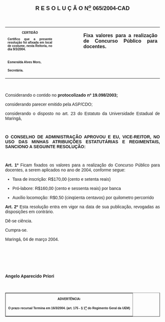 <BODY>

<B><FONT FACE="Arial" SIZE=4><P ALIGN="CENTER"><A NAME="_Toc445798786"></P>
<P ALIGN="CENTER">R E S O L U &Ccedil; &Atilde; O  N<U><SUP>o</U></SUP>  065/2004-CAD</P>
</B></FONT><FONT FACE="Arial"><P ALIGN="JUSTIFY"></P>
<P ALIGN="JUSTIFY">&nbsp;</P></FONT>
<TABLE CELLSPACING=0 BORDER=0 CELLPADDING=7 WIDTH=612>
<TR><TD WIDTH="32%" VALIGN="TOP">
<B><FONT FACE="Arial" SIZE=1><P ALIGN="CENTER">CERTID&Atilde;O</P>
<P ALIGN="JUSTIFY">   Certifico que a presente resolu&ccedil;&atilde;o foi afixada em local de costume, nesta Reitoria, no dia 9/3/2004.</P>

<P>&nbsp;</P>
<P>Esmeralda Alves Moro,</P>
<P>Secret&aacute;ria.</B></FONT></TD>
<TD WIDTH="17%" VALIGN="TOP">&nbsp;</TD>
<TD WIDTH="51%" VALIGN="TOP">
<B><FONT FACE="Arial"><P ALIGN="JUSTIFY">Fixa valores para a realiza&ccedil;&atilde;o de Concurso P&uacute;blico para docentes.</B></FONT></TD>
</TR>
</TABLE>

<FONT FACE="Arial"><P ALIGN="JUSTIFY"></P>
<P ALIGN="JUSTIFY">&nbsp;</P>
</FONT><P ALIGN="JUSTIFY">&#9;<FONT FACE="Arial">Considerando o contido no <B>protocolizado nº 19.098/2003;</P>
<P ALIGN="JUSTIFY">&#9;</B>considerando parecer emitido pela ASP/CDO;</P>
<P ALIGN="JUSTIFY">considerando o disposto no art. 23 do Estatuto da Universidade Estadual de Maring&aacute;,</P>
<B><P ALIGN="JUSTIFY"></P>
<P ALIGN="JUSTIFY">&nbsp;</P>
</B><P ALIGN="JUSTIFY">&#9;<B>O CONSELHO DE ADMINISTRA&Ccedil;&Atilde;O APROVOU E EU, VICE-REITOR, NO USO DAS MINHAS ATRIBUI&Ccedil;&Otilde;ES ESTATUT&Aacute;RIAS E REGIMENTAIS, SANCIONO A SEGUINTE RESOLU&Ccedil;&Atilde;O:</P>
</B><P ALIGN="JUSTIFY"></P>
<P ALIGN="JUSTIFY">&nbsp;</P>
<B><P ALIGN="JUSTIFY">Art. 1º</B>  Ficam fixados os valores para a realiza&ccedil;&atilde;o do Concurso P&uacute;blico para docentes, a serem aplicados no ano de 2004, conforme segue:</P>
<P ALIGN="JUSTIFY"></P>

<UL>
<P ALIGN="JUSTIFY"><LI>Taxa de inscri&ccedil;&atilde;o: R$170,00 (cento e setenta reais)</LI></P>
<P ALIGN="JUSTIFY"><LI>Pr&oacute;-labore: R$160,00 (cento e sessenta reais) por banca</LI></P>
<P ALIGN="JUSTIFY"><LI>Aux&iacute;lio locomo&ccedil;&atilde;o: R$0,50 (cinq&uuml;enta centavos) por quilometro percorrido</LI></P></UL>

<P ALIGN="JUSTIFY"></P>
<B><P ALIGN="JUSTIFY">Art. 2º</B>  Esta resolu&ccedil;&atilde;o entra em vigor na data de sua publica&ccedil;&atilde;o, revogadas as disposi&ccedil;&otilde;es em contr&aacute;rio.</P>
<P ALIGN="JUSTIFY">&#9;D&ecirc;-se ci&ecirc;ncia.</P>
<P ALIGN="JUSTIFY">&#9;Cumpra-se.</P>
<P ALIGN="JUSTIFY"></P>
<P ALIGN="JUSTIFY">Maring&aacute;, 04 de mar&ccedil;o 2004.</P>
<B><P ALIGN="JUSTIFY"></P>
<P ALIGN="JUSTIFY">&nbsp;</P>
<P ALIGN="JUSTIFY">&nbsp;</P>
<P ALIGN="JUSTIFY">&nbsp;</P>
<P ALIGN="JUSTIFY">Angelo Aparecido Priori</P>
<P ALIGN="JUSTIFY"></P>
<P ALIGN="JUSTIFY">&nbsp;</P></B></FONT>
<TABLE BORDER CELLSPACING=1 CELLPADDING=4 WIDTH=207>
<TR><TD VALIGN="TOP">
<B><FONT SIZE=1><P ALIGN="CENTER">ADVERT&Ecirc;NCIA:</P>
</FONT><FONT FACE="Arial" SIZE=1><P ALIGN="JUSTIFY">O prazo recursal Termina em 16/3/2004. (art. 175 - § 1<U><SUP>o</U></SUP> do Regimento Geral da UEM)</B></FONT></TD>
</TR>
</TABLE>

<FONT SIZE=2><P></A></P></FONT></BODY>
